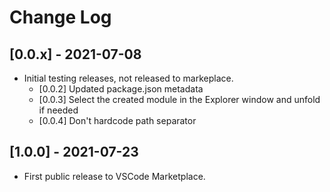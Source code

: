 # Change Log

## [0.0.x] - 2021-07-08

- Initial testing releases, not released to markeplace.
  - [0.0.2] Updated package.json metadata
  - [0.0.3] Select the created module in the Explorer window and unfold if
    needed
  - [0.0.4] Don't hardcode path separator

## [1.0.0] - 2021-07-23

- First public release to VSCode Marketplace.
